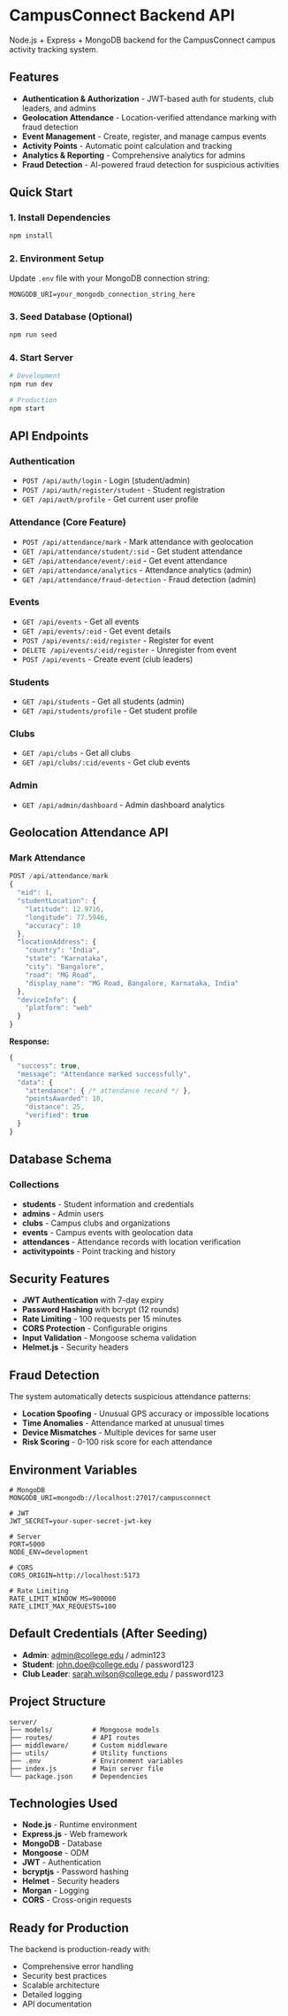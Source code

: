 # CampusConnect Backend API

Node.js + Express + MongoDB backend for the CampusConnect campus activity tracking system.

## Features

- **Authentication & Authorization** - JWT-based auth for students, club leaders, and admins
- **Geolocation Attendance** - Location-verified attendance marking with fraud detection
- **Event Management** - Create, register, and manage campus events
- **Activity Points** - Automatic point calculation and tracking
- **Analytics & Reporting** - Comprehensive analytics for admins
- **Fraud Detection** - AI-powered fraud detection for suspicious activities

## Quick Start

### 1. Install Dependencies
```bash
npm install
```

### 2. Environment Setup
Update `.env` file with your MongoDB connection string:
```env
MONGODB_URI=your_mongodb_connection_string_here
```

### 3. Seed Database (Optional)
```bash
npm run seed
```

### 4. Start Server
```bash
# Development
npm run dev

# Production
npm start
```

## API Endpoints

### Authentication
- `POST /api/auth/login` - Login (student/admin)
- `POST /api/auth/register/student` - Student registration
- `GET /api/auth/profile` - Get current user profile

### Attendance (Core Feature)
- `POST /api/attendance/mark` - Mark attendance with geolocation
- `GET /api/attendance/student/:sid` - Get student attendance
- `GET /api/attendance/event/:eid` - Get event attendance
- `GET /api/attendance/analytics` - Attendance analytics (admin)
- `GET /api/attendance/fraud-detection` - Fraud detection (admin)

### Events
- `GET /api/events` - Get all events
- `GET /api/events/:eid` - Get event details
- `POST /api/events/:eid/register` - Register for event
- `DELETE /api/events/:eid/register` - Unregister from event
- `POST /api/events` - Create event (club leaders)

### Students
- `GET /api/students` - Get all students (admin)
- `GET /api/students/profile` - Get student profile

### Clubs
- `GET /api/clubs` - Get all clubs
- `GET /api/clubs/:cid/events` - Get club events

### Admin
- `GET /api/admin/dashboard` - Admin dashboard analytics

## Geolocation Attendance API

### Mark Attendance
```javascript
POST /api/attendance/mark
{
  "eid": 1,
  "studentLocation": {
    "latitude": 12.9716,
    "longitude": 77.5946,
    "accuracy": 10
  },
  "locationAddress": {
    "country": "India",
    "state": "Karnataka",
    "city": "Bangalore",
    "road": "MG Road",
    "display_name": "MG Road, Bangalore, Karnataka, India"
  },
  "deviceInfo": {
    "platform": "web"
  }
}
```

**Response:**
```javascript
{
  "success": true,
  "message": "Attendance marked successfully",
  "data": {
    "attendance": { /* attendance record */ },
    "pointsAwarded": 10,
    "distance": 25,
    "verified": true
  }
}
```

## Database Schema

### Collections
- **students** - Student information and credentials
- **admins** - Admin users
- **clubs** - Campus clubs and organizations
- **events** - Campus events with geolocation data
- **attendances** - Attendance records with location verification
- **activitypoints** - Point tracking and history

## Security Features

- **JWT Authentication** with 7-day expiry
- **Password Hashing** with bcrypt (12 rounds)
- **Rate Limiting** - 100 requests per 15 minutes
- **CORS Protection** - Configurable origins
- **Input Validation** - Mongoose schema validation
- **Helmet.js** - Security headers

## Fraud Detection

The system automatically detects suspicious attendance patterns:

- **Location Spoofing** - Unusual GPS accuracy or impossible locations
- **Time Anomalies** - Attendance marked at unusual times
- **Device Mismatches** - Multiple devices for same user
- **Risk Scoring** - 0-100 risk score for each attendance

## Environment Variables

```env
# MongoDB
MONGODB_URI=mongodb://localhost:27017/campusconnect

# JWT
JWT_SECRET=your-super-secret-jwt-key

# Server
PORT=5000
NODE_ENV=development

# CORS
CORS_ORIGIN=http://localhost:5173

# Rate Limiting
RATE_LIMIT_WINDOW_MS=900000
RATE_LIMIT_MAX_REQUESTS=100
```

## Default Credentials (After Seeding)

- **Admin**: admin@college.edu / admin123
- **Student**: john.doe@college.edu / password123
- **Club Leader**: sarah.wilson@college.edu / password123

## Project Structure

```
server/
├── models/          # Mongoose models
├── routes/          # API routes
├── middleware/      # Custom middleware
├── utils/           # Utility functions
├── .env             # Environment variables
├── index.js         # Main server file
└── package.json     # Dependencies
```

## Technologies Used

- **Node.js** - Runtime environment
- **Express.js** - Web framework
- **MongoDB** - Database
- **Mongoose** - ODM
- **JWT** - Authentication
- **bcryptjs** - Password hashing
- **Helmet** - Security headers
- **Morgan** - Logging
- **CORS** - Cross-origin requests

## Ready for Production

The backend is production-ready with:
- Comprehensive error handling
- Security best practices
- Scalable architecture
- Detailed logging
- API documentation
